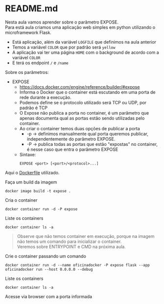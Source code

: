 # README.md

Nesta aula vamos aprender sobre o parâmetro EXPOSE.  
Para está aula criamos uma aplicação web simples em python utilizando o microframework Flask.
- Está aplicação, além da variável `LOGFILE` que definimos na aula anterior
- Temos a variável `COLOR` que por padrão será `yellow`
- A aplicação vai ter uma página `HOME` com o background de acordo com a variável `COLOR`
- E terá os endpoint `/` e `/name`

Sobre os parâmetros:  
- EXPOSE
  - https://docs.docker.com/engine/reference/builder/#expose
  - Informa o Docker que o container está escutando em uma porta de rede durante a execução.
  - Podemos define se o protocolo utilizado será TCP ou UDP, por padrão é TCP
  - O Expose não publica a porta no container, é um parâmetro que apenas documenta qual as portas estão sendo utilizadas pelo container.
  - Ao criar o container temos duas opções de publicar a porta
    - -p -> definimos manualmente qual porta queremos publicar, independentemente do parâmetro EXPOSE.
    - -P -> publica todas as portas que estão "expostas" no container, é nesse caso que entra o parâmetro EXPOSE
  - Sintaxe:
    ``` 
    EXPOSE <port> [<port>/<protocol>...]
    ```

Aqui o [Dockerfile](Dockerfile) utilizado.  

Faça um build da imagem
```
docker image build -t expose .
```

Cria o container
```
docker container run -d -P expose
```

Liste os containers
```
docker container ls -a
```

> Observe que não temos container em execução, porque na imagem não temos um comando para inicializar o container.  
> Veremos sobre ENTRYPOINT e CMD na próxima aula.  

Crie o container passando um comando
```
docker container run -d --name oficinadocker -P expose flask --app oficinadocker run --host 0.0.0.0 --debug
```

Liste os containers
```
docker container ls -a
```

Acesse via browser com a porta informada